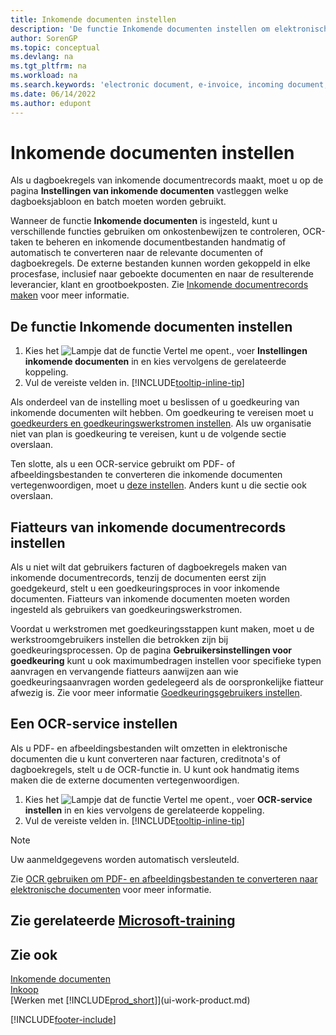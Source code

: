 ```yaml
---
title: Inkomende documenten instellen
description: 'De functie Inkomende documenten instellen om elektronische documenten te maken, OCR-taken te beheren, facturen te importeren en afbeeldingsbestanden te converteren.'
author: SorenGP
ms.topic: conceptual
ms.devlang: na
ms.tgt_pltfrm: na
ms.workload: na
ms.search.keywords: 'electronic document, e-invoice, incoming document, OCR, ecommerce, document exchange, import invoice'
ms.date: 06/14/2022
ms.author: edupont
---
```

# <a name="set-up-incoming-documents" />Inkomende documenten instellen

Als u dagboekregels van inkomende documentrecords maakt, moet u op de pagina **Instellingen van inkomende documenten** vastleggen welke dagboeksjabloon en batch moeten worden gebruikt.

Wanneer de functie **Inkomende documenten** is ingesteld, kunt u verschillende functies gebruiken om onkostenbewijzen te controleren, OCR-taken te beheren en inkomende documentbestanden handmatig of automatisch te converteren naar de relevante documenten of dagboekregels. De externe bestanden kunnen worden gekoppeld in elke procesfase, inclusief naar geboekte documenten en naar de resulterende leverancier, klant en grootboekposten. Zie [Inkomende documentrecords maken](across-how-create-income-document-records.md) voor meer informatie.

## <a name="to-set-up-the-incoming-documents-feature" />De functie Inkomende documenten instellen

1. Kies het ![Lampje dat de functie Vertel me opent.](media/ui-search/search_small.png "Vertel me wat u wilt doen"), voer **Instellingen inkomende documenten** in en kies vervolgens de gerelateerde koppeling.
2. Vul de vereiste velden in. [!INCLUDE[tooltip-inline-tip](includes/tooltip-inline-tip_md.md)]

Als onderdeel van de instelling moet u beslissen of u goedkeuring van inkomende documenten wilt hebben. Om goedkeuring te vereisen moet u [goedkeurders en goedkeuringswerkstromen instellen](#to-set-up-approvers-of-incoming-document-records). Als uw organisatie niet van plan is goedkeuring te vereisen, kunt u de volgende sectie overslaan.

Ten slotte, als u een OCR-service gebruikt om PDF- of afbeeldingsbestanden te converteren die inkomende documenten vertegenwoordigen, moet u [deze instellen](#to-set-up-an-ocr-service). Anders kunt u die sectie ook overslaan.

## <a name="to-set-up-approvers-of-incoming-document-records" />Fiatteurs van inkomende documentrecords instellen

Als u niet wilt dat gebruikers facturen of dagboekregels maken van inkomende documentrecords, tenzij de documenten eerst zijn goedgekeurd, stelt u een goedkeuringsproces in voor inkomende documenten. Fiatteurs van inkomende documenten moeten worden ingesteld als gebruikers van goedkeuringswerkstromen.

Voordat u werkstromen met goedkeuringsstappen kunt maken, moet u de werkstroomgebruikers instellen die betrokken zijn bij goedkeuringsprocessen. Op de pagina **Gebruikersinstellingen voor goedkeuring** kunt u ook maximumbedragen instellen voor specifieke typen aanvragen en vervangende fiatteurs aanwijzen aan wie goedkeuringsaanvragen worden gedelegeerd als de oorspronkelijke fiatteur afwezig is. Zie voor meer informatie [Goedkeuringsgebruikers instellen](across-how-to-set-up-approval-users.md).

## <a name="to-set-up-an-ocr-service" />Een OCR-service instellen

Als u PDF- en afbeeldingsbestanden wilt omzetten in elektronische documenten die u kunt converteren naar facturen, creditnota's of dagboekregels, stelt u de OCR-functie in. U kunt ook handmatig items maken die de externe documenten vertegenwoordigen.

1. Kies het ![Lampje dat de functie Vertel me opent.](media/ui-search/search_small.png "Vertel me wat u wilt doen"), voer **OCR-service instellen** in en kies vervolgens de gerelateerde koppeling.
2. Vul de vereiste velden in. [!INCLUDE[tooltip-inline-tip](includes/tooltip-inline-tip_md.md)]

> [!NOTE]  
> Uw aanmeldgegevens worden automatisch versleuteld.

Zie [OCR gebruiken om PDF- en afbeeldingsbestanden te converteren naar elektronische documenten](across-how-use-ocr-pdf-images-files.md) voor meer informatie.  

## <a name="see-related-microsoft-training" />Zie gerelateerde [Microsoft-training](/training/modules/incoming-documents-dynamics-365-business-central/)

## <a name="see-also" />Zie ook

[Inkomende documenten](across-income-documents.md)  
[Inkoop](purchasing-manage-purchasing.md)  
[Werken met [!INCLUDE[prod_short](includes/prod_short.md)]](ui-work-product.md)


[!INCLUDE[footer-include](includes/footer-banner.md)]
